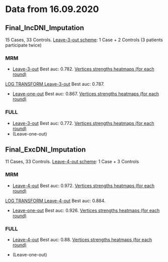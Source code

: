 # Data from 16.09.2020

## Final_IncDNI_Imputation 
15 Cases, 33 Controls. [Leave-3-out scheme](/16092020/Final_IncDNI_Imputation_splits.png): 1 Case + 2 Controls (3 patients participate twice)
### MRM
* [Leave-3-out](/16092020/Final_IncDNI_Imputation_MRM_L3OCV.png) Best auc: 0.782. [Vertices strengths heatmaps (for each round)](/16092020/Final_IncDNI_Imputation_L3OCV_strength_heatmap.png)

[LOG TRANSFORM Leave-3-out](/16092020/Final_IncDNI_Imputation_log_MRM__L3OCV.png) Best auc: 0.787.

* [Leave-one-out](/16092020/Final_IncDNI_Imputation_MRM_LOOCV.png) Best auc: 0.867. [Vertices strengths heatmaps (for each round)](/16092020/Final_IncDNI_Imputation_LOOCV_strength_heatmap.png)

### FULL
* [Leave-3-out](/16092020/Final_IncDNI_Imputation_full_FULL_L3OCV.png) Best auc: 0.772. [Vertices strengths heatmaps (for each round)](/16092020/Final_IncDNI_Imputation_full_L3OCV_strength_heatmap.png)
* (Leave-one-out)

## Final_ExcDNI_Imputation 
11 Cases, 33 Controls. [Leave-4-out scheme](/16092020/Final_ExcDNI_Imputation_splits.png): 1 Case + 3 Controls 
### MRM
* [Leave-4-out](/16092020/Final_ExcDNI_Imputation_MRM_L4OCV.png) Best auc: 0.972. [Vertices strengths heatmaps (for each round)](/16092020/Final_ExcDNI_Imputation_L4OCV_strength_heatmap.png)

[LOG TRANSFORM Leave-4-out](/16092020/Final_ExclDNI_Imputation_log_MRM__L4OCV.png) Best auc: 0.884.

* [Leave-one-out](/16092020/Final_ExcDNI_Imputation_MRM_LOOCV.png) Best auc: 0.926. [Vertices strengths heatmaps (for each round)](/16092020/Final_ExcDNI_Imputation_LOOCV_strength_heatmap.png)

### FULL

* [Leave-4-out](/16092020/Final_ExcDNI_Imputation_full_FULL_L4OCV.png) Best auc: 0.88. [Vertices strengths heatmaps (for each round)](/16092020/Final_ExcDNI_Imputation_full_L4OCV_strength_heatmap.png)

* (Leave-one-out)

